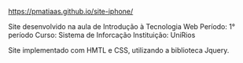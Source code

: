 https://pmatiaas.github.io/site-iphone/

Site desenvolvido na aula de Introdução à Tecnologia Web
Período: 1° período
Curso: Sistema de Inforcação
Instituição: UniRios

Site implementado com HMTL e CSS, utilizando a biblioteca Jquery.
